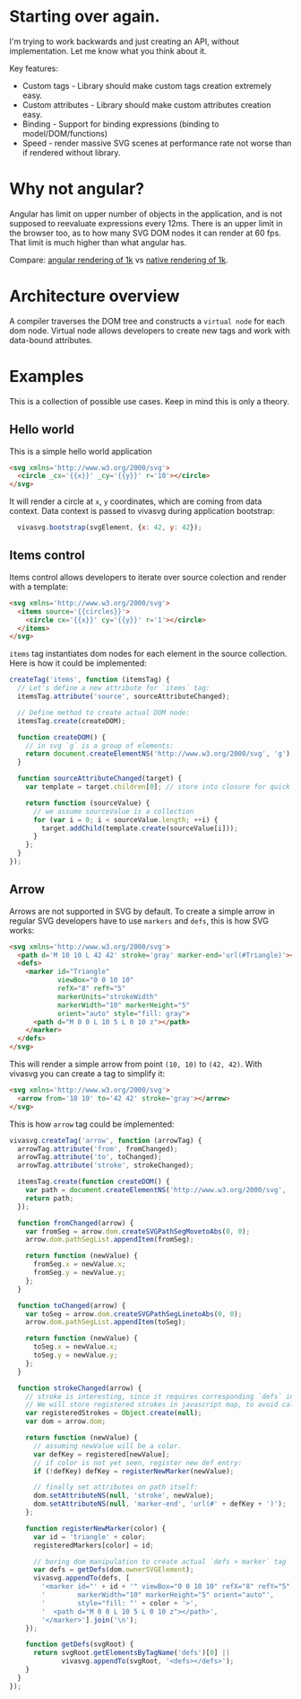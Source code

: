 # Starting over again.

I'm trying to work backwards and just creating an API, without implementation.
Let me know what you think about it.

Key features:

* Custom tags - Library should make custom tags creation extremely easy.
* Custom attributes - Library should make custom attributes creation easy.
* Binding - Support for binding expressions (binding to model/DOM/functions)
* Speed - render massive SVG scenes at performance rate not worse than if rendered
without library.

# Why not angular?

Angular has limit on upper number of objects in the application, and is not
supposed to reevaluate expressions every 12ms. There is an upper limit in the
browser too, as to how many SVG DOM nodes it can render at 60 fps. That limit is
much higher than what angular has.

Compare: [angular rendering of 1k](http://embed.plnkr.co/xZK8VSpzdCM2l06Sbma6/preview)
vs [native rendering of 1k](http://embed.plnkr.co/i9UBJoamLLpVMY4a1DCF/preview).

# Architecture overview

A compiler traverses the DOM tree and constructs a `virtual node` for each dom node.
Virtual node allows developers to create new tags and work with data-bound attributes.


# Examples

This is a collection of possible use cases. Keep in mind this is only a theory.

## Hello world

This is a simple hello world application

``` html
<svg xmlns='http://www.w3.org/2000/svg'>
  <circle _cx='{{x}}' _cy='{{y}}' r='10'></circle>
</svg>
```

It will render a circle at `x`, `y` coordinates, which are coming from data context.
Data context is passed to vivasvg during application bootstrap:

``` js
  vivasvg.bootstrap(svgElement, {x: 42, y: 42});
```

## Items control

Items control allows developers to iterate over source colection and render with
a template:

``` html
<svg xmlns='http://www.w3.org/2000/svg'>
  <items source='{{circles}}'>
    <circle cx='{{x}}' cy='{{y}}' r='1'></circle>
  </items>
</svg>
```

`items` tag instantiates dom nodes for each element in the source collection.
Here is how it could be implemented:

``` js
createTag('items', function (itemsTag) {
  // Let's define a new attribute for `items` tag:
  itemsTag.attribute('source', sourceAttributeChanged);

  // Define method to create actual DOM node:
  itemsTag.create(createDOM);

  function createDOM() {
    // in svg `g` is a group of elements:
    return document.createElementNS('http://www.w3.org/2000/svg', 'g');
  }

  function sourceAttributeChanged(target) {
    var template = target.children[0]; // store into closure for quick access

    return function (sourceValue) {
      // we assume sourceValue is a collection
      for (var i = 0; i < sourceValue.length; ++i) {
        target.addChild(template.create(sourceValue[i]));
      }
    };
  }
});
```

## Arrow

Arrows are not supported in SVG by default. To create a simple arrow in regular
SVG developers have to use `markers` and `defs`, this is how SVG works:


``` html
<svg xmlns='http://www.w3.org/2000/svg'>
  <path d='M 10 10 L 42 42' stroke='gray' marker-end='url(#Triangle)'></path>
  <defs>
    <marker id="Triangle"
            viewBox="0 0 10 10"
            refX="8" refY="5"
            markerUnits="strokeWidth"
            markerWidth="10" markerHeight="5"
            orient="auto" style="fill: gray">
      <path d="M 0 0 L 10 5 L 0 10 z"></path>
    </marker>
  </defs>
</svg>
```

This will render a simple arrow from point `(10, 10)` to `(42, 42)`. With vivasvg
you can create a tag to simplify it:

``` html
<svg xmlns='http://www.w3.org/2000/svg'>
  <arrow from='10 10' to='42 42' stroke='gray'></arrow>
</svg>
```

This is how `arrow` tag could be implemented:

``` js
vivasvg.createTag('arrow', function (arrowTag) {
  arrowTag.attribute('from', fromChanged);
  arrowTag.attribute('to', toChanged);
  arrowTag.attribute('stroke', strokeChanged);

  itemsTag.create(function createDOM() {
    var path = document.createElementNS('http://www.w3.org/2000/svg', 'path');
    return path;
  });

  function fromChanged(arrow) {
    var fromSeg = arrow.dom.createSVGPathSegMovetoAbs(0, 0);
    arrow.dom.pathSegList.appendItem(fromSeg);

    return function (newValue) {
      fromSeg.x = newValue.x;
      fromSeg.y = newValue.y;
    };
  }

  function toChanged(arrow) {
    var toSeg = arrow.dom.createSVGPathSegLinetoAbs(0, 0);
    arrow.dom.pathSegList.appendItem(toSeg);

    return function (newValue) {
      toSeg.x = newValue.x;
      toSeg.y = newValue.y;
    };
  }

  function strokeChanged(arrow) {
    // stroke is interesting, since it requires corresponding `defs` in the svg root.
    // We will store registered strokes in javascript map, to avoid calls to dom:
    var registeredStrokes = Object.create(null);
    var dom = arrow.dom;

    return function (newValue) {
      // assuming newValue will be a color.
      var defKey = registered[newValue];
      // if color is not yet seen, register new def entry:
      if (!defKey) defKey = registerNewMarker(newValue);

      // finally set attributes on path itself:
      dom.setAttributeNS(null, 'stroke', newValue);
      dom.setAttributeNS(null, 'marker-end', 'url(#' + defKey + ')');
    };

    function registerNewMarker(color) {
      var id = 'triangle' + color;
      registeredMarkers[color] = id;

      // boring dom manipulation to create actual `defs > marker` tag
      var defs = getDefs(dom.ownerSVGElement);
      vivasvg.appendTo(defs, [
        '<marker id="' + id + '" viewBox="0 0 10 10" refX="8" refY="5" markerUnits="strokeWidth"',
        '        markerWidth="10" markerHeight="5" orient="auto"',
        '        style="fill: "' + color + '>',
        '  <path d="M 0 0 L 10 5 L 0 10 z"></path>',
        '</marker>'].join('\n');
    });

    function getDefs(svgRoot) {
      return svgRoot.getElementsByTagName('defs')[0] ||
             vivasvg.appendTo(svgRoot, '<defs></defs>');
    }
  }
});
```
